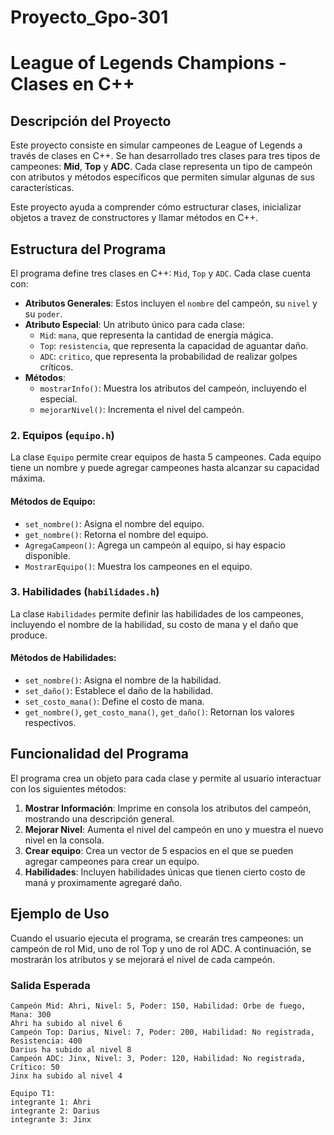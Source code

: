 # Proyecto_Gpo-301

# League of Legends Champions - Clases en C++

## Descripción del Proyecto
Este proyecto consiste en simular campeones de League of Legends a través de clases en C++. Se han desarrollado tres clases para tres tipos de campeones: **Mid**, **Top** y **ADC**. Cada clase representa un tipo de campeón con atributos y métodos específicos que permiten simular algunas de sus características.

Este proyecto ayuda a comprender cómo estructurar clases, inicializar objetos a travez de constructores y llamar métodos en C++.

## Estructura del Programa
El programa define tres clases en C++: `Mid`, `Top` y `ADC`. Cada clase cuenta con:
- **Atributos Generales**: Estos incluyen el `nombre` del campeón, su `nivel` y su `poder`.
- **Atributo Especial**: Un atributo único para cada clase:
  - `Mid`: `mana`, que representa la cantidad de energía mágica.
  - `Top`: `resistencia`, que representa la capacidad de aguantar daño.
  - `ADC`: `critico`, que representa la probabilidad de realizar golpes críticos.
- **Métodos**:
  - `mostrarInfo()`: Muestra los atributos del campeón, incluyendo el especial.
  - `mejorarNivel()`: Incrementa el nivel del campeón.

### 2. **Equipos** (`equipo.h`)
La clase `Equipo` permite crear equipos de hasta 5 campeones. Cada equipo tiene un nombre y puede agregar campeones hasta alcanzar su capacidad máxima.
  
#### Métodos de Equipo:
- `set_nombre()`: Asigna el nombre del equipo.
- `get_nombre()`: Retorna el nombre del equipo.
- `AgregaCampeon()`: Agrega un campeón al equipo, si hay espacio disponible.
- `MostrarEquipo()`: Muestra los campeones en el equipo.

### 3. **Habilidades** (`habilidades.h`)
La clase `Habilidades` permite definir las habilidades de los campeones, incluyendo el nombre de la habilidad, su costo de mana y el daño que produce.

#### Métodos de Habilidades:
- `set_nombre()`: Asigna el nombre de la habilidad.
- `set_daño()`: Establece el daño de la habilidad.
- `set_costo_mana()`: Define el costo de mana.
- `get_nombre()`, `get_costo_mana()`, `get_daño()`: Retornan los valores respectivos.


## Funcionalidad del Programa
El programa crea un objeto para cada clase y permite al usuario interactuar con los siguientes métodos:
1. **Mostrar Información**: Imprime en consola los atributos del campeón, mostrando una descripción general.
2. **Mejorar Nivel**: Aumenta el nivel del campeón en uno y muestra el nuevo nivel en la consola.
3. **Crear equipo**: Crea un vector de 5 espacios en el que se pueden agregar campeones para crear un equipo.
4. **Habilidades**: Incluyen habilidades únicas que tienen cierto costo de maná y proximamente agregaré daño.

## Ejemplo de Uso
Cuando el usuario ejecuta el programa, se crearán tres campeones: un campeón de rol Mid, uno de rol Top y uno de rol ADC. A continuación, se mostrarán los atributos y se mejorará el nivel de cada campeón.

### Salida Esperada
```plaintext
Campeón Mid: Ahri, Nivel: 5, Poder: 150, Habilidad: Orbe de fuego, Mana: 300
Ahri ha subido al nivel 6
Campeón Top: Darius, Nivel: 7, Poder: 200, Habilidad: No registrada, Resistencia: 400
Darius ha subido al nivel 8
Campeón ADC: Jinx, Nivel: 3, Poder: 120, Habilidad: No registrada, Crítico: 50
Jinx ha subido al nivel 4

Equipo T1:
integrante 1: Ahri
integrante 2: Darius
integrante 3: Jinx
